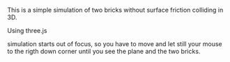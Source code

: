 This is a simple simulation of two bricks without surface friction colliding in 3D. 

Using three.js 

simulation starts out of focus, so you have to move and let still your mouse to the rigth down corner until you see the plane and the two bricks.



